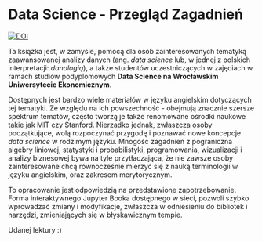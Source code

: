 # Data Science - Przegląd Zagadnień

[![DOI](https://zenodo.org/badge/DOI/10.5281/zenodo.13369871.svg)](https://doi.org/10.5281/zenodo.13369871)

Ta książka jest, w zamyśle, pomocą dla osób zainteresowanych tematyką zaawansowanej analizy danych (ang. *data science* lub, w jednej z polskich interpretacji: *danologią*), a także studentów uczestniczących w zajęciach w ramach studiów podyplomowych **Data Science na Wrocławskim Uniwersytecie Ekonomicznym**.

Dostępnych jest bardzo wiele materiałów w języku angielskim dotyczących tej tematyki. Ze względu na ich powszechność - obejmują znacznie szersze spektrum tematów, często tworzą je także renomowane ośrodki naukowe takie jak MIT czy Stanford. Nierzadko jednak, zwłaszcza osoby początkujące, wolą rozpoczynać przygodę i poznawać nowe koncepcje *data science* w rodzimym języku. Mnogość zagadnień z pograniczna algebry liniowej, statystyki i probabilistyki, programowania, wizualizacji i analizy biznesowej bywa na tyle przytłaczająca, że nie zawsze osoby zainteresowane chcą równocześnie mierzyć się z nauką terminologii w języku angielskim, oraz zakresem merytorycznym.

To opracowanie jest odpowiedzią na przedstawione zapotrzebowanie. Forma interaktywnego Jupyter Booka dostępnego w sieci, pozwoli szybko wprowadzać zmiany i modyfikacje, zwłaszcza w odniesieniu do bibliotek i narzędzi, zmieniających się w błyskawicznym tempie.



Udanej lektury :)